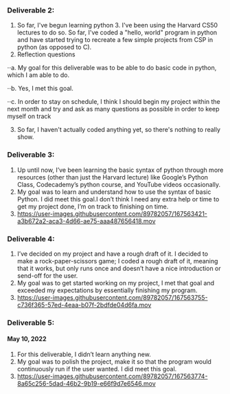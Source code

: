 ### Deliverable 2:
1. So far, I've begun learning python 3. I've been using the Harvard CS50 lectures to do so. So far, I've coded a "hello, world" program in python and have started trying to recreate a few simple projects from CSP in python (as opposed to C).
2. Reflection questions

⋅⋅a. My goal for this deliverable was to be able to do basic code in python, which I am able to do.

⋅⋅b. Yes, I met this goal.

⋅⋅c. In order to stay on schedule, I think I should begin my project within the next month and try and ask as many questions as possible in order to keep   myself on track

3. So far, I haven't actually coded anything yet, so there's nothing to really show.

### Deliverable 3:
1. Up until now, I’ve been learning the basic syntax of python through more resources (other than just the Harvard lecture) like Google’s Python Class, Codecademy’s python course, and YouTube videos occasionally. 
2. My goal was to learn and understand how to use the syntax of basic Python. I did meet this goal.I don’t think I need any extra help or time to get my project done, I’m on track to finishing on time.
3. https://user-images.githubusercontent.com/89782057/167563421-a3b672a2-aca3-4d66-ae75-aaa487656418.mov



### Deliverable 4:
1. I’ve decided on my project and have a rough draft of it. I decided to make a rock-paper-scissors game; I coded a rough draft of it, meaning that it works, but only runs once and doesn’t have a nice introduction or send-off for the user. 
2. My goal was to get started working on my project, I met that goal and exceeded my expectations by essentially finishing my program. 
3. https://user-images.githubusercontent.com/89782057/167563755-c736f365-57ed-4eaa-b07f-2bdfde04d6fa.mov



### Deliverable 5:
#### May 10, 2022
1. For this deliverable, I didn’t learn anything new.
2. My goal was to polish the project, make it so that the program would continuously run if the user wanted. I did meet this goal. 
3. https://user-images.githubusercontent.com/89782057/167563774-8a65c256-5dad-46b2-9b19-e66f9d7e6546.mov


